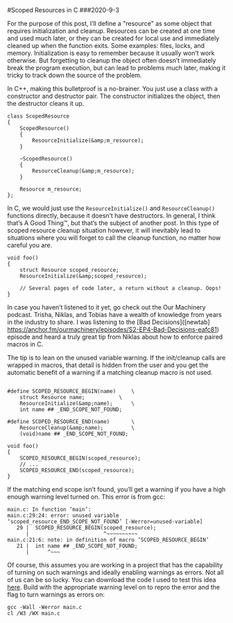 #Scoped Resources in C
###2020-9-3

For the purpose of this post, I’ll define a "resource" as some object that requires initialization and cleanup. Resources can be created at one time and used much later, or they can be created for local use and immediately cleaned up when the function exits. Some examples: files, locks, and memory. Initialization is easy to remember because it usually won’t work otherwise. But forgetting to cleanup the object often doesn’t immediately break the program execution, but can lead to problems much later, making it tricky to track down the source of the problem.

In C++, making this bulletproof is a no-brainer. You just use a class with a constructor and destructor pair. The constructor initializes the object, then the destructor cleans it up.

```
class ScopedResource
{
	ScopedResource()
	{
   		ResourceInitialize(&amp;m_resource);
	}

	~ScopedResource()
	{
		ResourceCleanup(&amp;m_resource);
	}

	Resource m_resource;
};
```

In C, we would just use the `ResourceInitialize()` and `ResourceCleanup()` functions directly, because it doesn’t have destructors. In general, I think that’s A Good Thing™, but that’s the subject of another post. In this type of scoped resource cleanup situation however, it will inevitably lead to situations where you will forget to call the cleanup function, no matter how careful you are.

```
void foo()
{
	struct Resource scoped_resource;
	ResourceInitialize(&amp;scoped_resource);

	// Several pages of code later, a return without a cleanup. Oops!
}
```

In case you haven’t listened to it yet, go check out the Our Machinery podcast. Trisha, Niklas, and Tobias have a wealth of knowledge from years in the industry to share. I was listening to the [Bad Decisions]([newtab] https://anchor.fm/ourmachinery/episodes/S2-EP4-Bad-Decisions-eafc81) episode and heard a truly great tip from Niklas about how to enforce paired macros in C.

The tip is to lean on the unused variable warning. If the init/cleanup calls are wrapped in macros, that detail is hidden from the user and you get the automatic benefit of a warning if a matching cleanup macro is not used.

```

#define SCOPED_RESOURCE_BEGIN(name)		\
	struct Resource name;			\
	ResourceInitialize(&amp;name);		\
	int name ## _END_SCOPE_NOT_FOUND;

#define SCOPED_RESOURCE_END(name)		\
	ResourceCleanup(&amp;name);			\
	(void)name ## _END_SCOPE_NOT_FOUND;

void foo()
{
	SCOPED_RESOURCE_BEGIN(scoped_resource);
	// ...
	SCOPED_RESOURCE_END(scoped_resource);
}
```

If the matching end scope isn’t found, you’ll get a warning if you have a high enough warning level turned on. This error is from gcc:

```
main.c: In function ‘main’:
main.c:29:24: error: unused variable ‘scoped_resource_END_SCOPE_NOT_FOUND’ [-Werror=unused-variable]
   29 |  SCOPED_RESOURCE_BEGIN(scoped_resource);
      |                        ^~~~~~~~~~~
main.c:21:6: note: in definition of macro ‘SCOPED_RESOURCE_BEGIN’
   21 |  int name ## _END_SCOPE_NOT_FOUND;
	  |      ^~~~
```

Of course, this assumes you are working in a project that has the capability of turning on such warnings and ideally enabling warnings as errors. Not all of us can be so lucky.
You can download the code I used to test this idea [here](2020-9-3/main.c). Build with the appropriate warning level on to repro the error and the flag to turn warnings as errors on:

```
gcc -Wall -Werror main.c
cl /W3 /WX main.c
```

